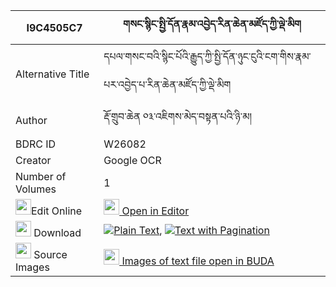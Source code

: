 |I9C4505C7|གསང་སྙིང་སྤྱི་དོན་རྣམ་འབྱེད་རིན་ཆེན་མཛོད་ཀྱི་ལྡེ་མིག 
| --- | --- 
|Alternative Title |དཔལ་གསང་བའི་སྙིང་པོའི་རྒྱུད་ཀྱི་སྤྱི་དོན་ཉུང་ངུའི་ངག་གིས་རྣམ་པར་འབྱེད་པ་རིན་ཆེན་མཛོད་ཀྱི་ལྡེ་མིག
|Author| རྡོ་གྲུབ་ཆེན ༠༣་འཇིགས་མེད་བསྟན་པའི་ཉི་མ།
|BDRC ID | W26082
|Creator | Google OCR
|Number of Volumes| 1
|<img width="25" src="https://img.icons8.com/color/25/000000/edit-property.png">Edit Online| [<img width="25" src="https://avatars.githubusercontent.com/u/45091458?s=200&v=4"> Open in Editor](http://editor.openpecha.org/I9C4505C7)
|<img width="25" src="https://img.icons8.com/fluent/48/000000/download-2.png"/>  Download | [![](https://img.icons8.com/color/20/000000/txt.png)Plain Text](https://github.com/Openpecha/I9C4505C7/releases/download/v1/sang_nying_chidon_namje_rinche_plain_I9C4505C7.zip), [![](https://img.icons8.com/color/20/000000/txt.png)Text with Pagination](https://github.com/Openpecha/I9C4505C7/releases/download/v1/sang_nying_chidon_namje_rinche_pages_I9C4505C7.zip)
|<img width="25" src="https://img.icons8.com/plasticine/100/000000/pictures-folder.png"/>  Source Images | [<img width="25" src="https://library.bdrc.io/icons/BUDA-small.svg"> Images of text file open in BUDA](https://library.bdrc.io/show/bdr:W26082)